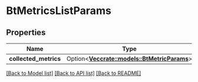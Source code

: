 # BtMetricsListParams

## Properties

Name | Type | Description | Notes
------------ | ------------- | ------------- | -------------
**collected_metrics** | Option<[**Vec<crate::models::BtMetricParams>**](BTMetricParams.md)> |  | [optional]

[[Back to Model list]](../README.md#documentation-for-models) [[Back to API list]](../README.md#documentation-for-api-endpoints) [[Back to README]](../README.md)


